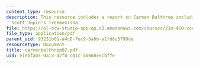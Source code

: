 ```yaml
---
content_type: resource
description: This resource includes a report on Carmen Balthrop including a note on
  Scott Jopin's Treemonisha.
file: https://ol-ocw-studio-app-qa.s3.amazonaws.com/courses/21m-410-vocal-repertoire-and-performance-african-american-composers-spring-2005/e1ebfab50a1342f0c01c46668eecbffe_carmenbalthrop02.pdf
file_type: application/pdf
parent_uid: 93231b61-a4c0-7ec9-5a0b-a1fd6c5799de
resourcetype: Document
title: carmenbalthrop02.pdf
uid: e1ebfab5-0a13-42f0-c01c-46668eecbffe
---
```

